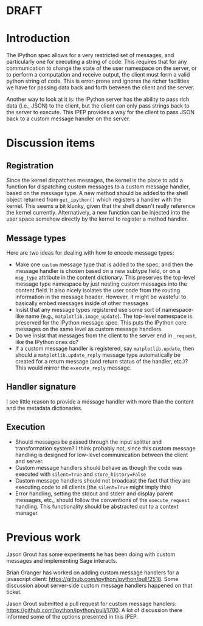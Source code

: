 # DRAFT

# Introduction

The IPython spec allows for a very restricted set of messages, and particularly one for executing a string of code.  This requires that for any communication to change the state of the user namespace on the server, or to perform a computation and receive output, the client must form a valid python string of code.  This is error-prone and ignores the richer facilities we have for passing data back and forth between the client and the server.

Another way to look at it is: the IPython server has the ability to pass rich data (i.e., JSON) to the client, but the client can only pass strings back to the server to execute.  This IPEP provides a way for the client to pass JSON back to a custom message handler on the server.

# Discussion items

## Registration

Since the kernel dispatches messages, the kernel is the place to add a function for dispatching custom messages to a custom message handler, based on the message type.  A new method should be added to the shell object returned from `get_ipython()` which registers a handler with the kernel.  This seems a bit klunky, given that the shell doesn't really reference the kernel currently.  Alternatively, a new function can be injected into the user space somehow directly by the kernel to register a method handler.

## Message types

Here are two ideas for dealing with how to encode message types:

* Make one `custom` message type that is added to the spec, and then the message handler is chosen based on a new subtype field, or on a `msg_type` attribute in the content dictionary.  This preserves the top-level message type namespace by just nesting custom messages into the content field.  It also nicely isolates the user code from the routing information in the message header.  However, it might be wasteful to basically embed messages inside of other messages
* Insist that any message types registered use some sort of namespace-like name (e.g., `matplotlib.image_update`).  The top-level namespace is preserved for the IPython message spec.  This puts the IPython core messages on the same level as custom message handlers.
* Do we insist that messages from the client to the server end in `_request`, like the IPython ones do?
* If a custom message handler is registered, say `matplotlib.update`, then should a `matplotlib.update_reply` message type automatically be created for a return message (and return status of the handler, etc.)?  This would mirror the `execute_reply` message.

## Handler signature

I see little reason to provide a message handler with more than the content and the metadata dictionaries.

## Execution

* Should messages be passed through the input splitter and transformation system?  I think probably not, since this custom message handling is designed for low-level communication between the client and server.
* Custom message handlers should behave as though the code was executed with `silent=True` and `store_history=False`
* Custom message handlers should not broadcast the fact that they are executing code to all clients (the `silent=True` might imply this)
* Error handling, setting the stdout and stderr and display parent messages, etc., should follow the conventions of the `execute_request` handling.  This functionality should be abstracted out to a context manager.

# Previous work

Jason Grout has some experiments he has been doing with custom messages and implementing Sage interacts.

Brian Granger has worked on adding custom message handlers for a javascript client: https://github.com/ipython/ipython/pull/2518.  Some discussion about server-side custom message handlers happened on that ticket.

Jason Grout submitted a pull request for custom message handlers: https://github.com/ipython/ipython/pull/1700.  A lot of discussion there informed some of the options presented in this IPEP.